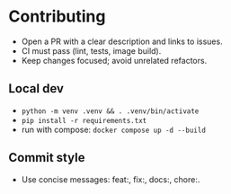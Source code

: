# Contributing

- Open a PR with a clear description and links to issues.
- CI must pass (lint, tests, image build).
- Keep changes focused; avoid unrelated refactors.

## Local dev
- `python -m venv .venv && . .venv/bin/activate`
- `pip install -r requirements.txt`
- run with compose: `docker compose up -d --build`

## Commit style
- Use concise messages: feat:, fix:, docs:, chore:.
